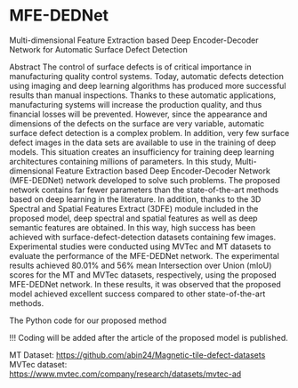# MFE-DEDNet
Multi-dimensional Feature Extraction based Deep Encoder-Decoder Network for Automatic Surface Defect Detection 

Abstract
The control of surface defects is of critical importance in manufacturing quality control systems. Today, automatic defects detection using imaging and deep learning algorithms has produced more successful results than manual inspections. Thanks to these automatic applications, manufacturing systems will increase the production quality, and thus financial losses will be prevented. However, since the appearance and dimensions of the defects on the surface are very variable, automatic surface defect detection is a complex problem. In addition, very few surface defect images in the data sets are available to use in the training of deep models. This situation creates an insufficiency for training deep learning architectures containing millions of parameters. In this study, Multi-dimensional Feature Extraction based Deep Encoder-Decoder Network (MFE-DEDNet) network developed to solve such problems. The proposed network contains far fewer parameters than the state-of-the-art methods based on deep learning in the literature. In addition, thanks to the 3D Spectral and Spatial Features Extract (3DFE) module included in the proposed model, deep spectral and spatial features as well as deep semantic features are obtained. In this way, high success has been achieved with surface-defect-detection datasets containing few images. Experimental studies were conducted using MVTec and MT datasets to evaluate the performance of the MFE-DEDNet network. The experimental results achieved 80.01% and 56% mean Intersection over Union (mIoU) scores for the MT and MVTec datasets, respectively, using the proposed MFE-DEDNet network. In these results, it was observed that the proposed model achieved excellent success compared to other state-of-the-art methods. 



The Python code for our proposed method

!!! Coding will be added after the article of the proposed model is published.

MT Dataset: https://github.com/abin24/Magnetic-tile-defect-datasets
MVTec dataset: https://www.mvtec.com/company/research/datasets/mvtec-ad
